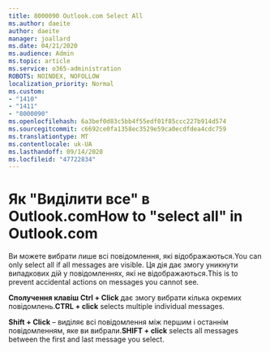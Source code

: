 ```yaml
---
title: 8000090 Outlook.com Select All
ms.author: daeite
author: daeite
manager: joallard
ms.date: 04/21/2020
ms.audience: Admin
ms.topic: article
ms.service: o365-administration
ROBOTS: NOINDEX, NOFOLLOW
localization_priority: Normal
ms.custom:
- "1410"
- "1411"
- "8000090"
ms.openlocfilehash: 6a3bef0d83c5bb4f55edf01f85ccc227b914d574
ms.sourcegitcommit: c6692ce0fa1358ec3529e59ca0ecdfdea4cdc759
ms.translationtype: MT
ms.contentlocale: uk-UA
ms.lasthandoff: 09/14/2020
ms.locfileid: "47722834"
---
```

# <a name="how-to-select-all-in-outlookcom"></a><span data-ttu-id="faccb-102">Як "Виділити все" в Outlook.com</span><span class="sxs-lookup"><span data-stu-id="faccb-102">How to "select all" in Outlook.com</span></span>

<span data-ttu-id="faccb-103">Ви можете вибрати лише всі повідомлення, які відображаються.</span><span class="sxs-lookup"><span data-stu-id="faccb-103">You can only select all if all messages are visible.</span></span> <span data-ttu-id="faccb-104">Ця дія дає змогу уникнути випадкових дій у повідомленнях, які не відображаються.</span><span class="sxs-lookup"><span data-stu-id="faccb-104">This is to prevent accidental actions on messages you cannot see.</span></span>

<span data-ttu-id="faccb-105">**Сполучення клавіш Ctrl + Click** дає змогу вибрати кілька окремих повідомлень.</span><span class="sxs-lookup"><span data-stu-id="faccb-105">**CTRL + click** selects multiple individual messages.</span></span>

<span data-ttu-id="faccb-106">**Shift + Click** – виділяє всі повідомлення між першим і останнім повідомленням, яке ви вибрали.</span><span class="sxs-lookup"><span data-stu-id="faccb-106">**SHIFT + click** selects all messages between the first and last message you select.</span></span>